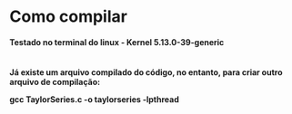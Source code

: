 <h1>Como compilar</h1>
<h4>Testado no terminal do linux - Kernel 5.13.0-39-generic<h4> <br>
Já existe um arquivo compilado do código, no entanto, para criar outro arquivo de compilação:

gcc TaylorSeries.c -o taylorseries -lpthread
